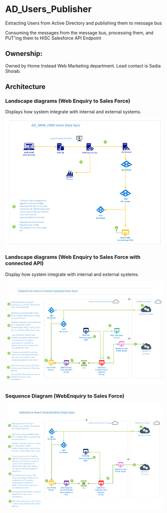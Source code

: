 # AD_Users_Publisher
Extracting Users from Active Directory and publishing them to message bus

Consuming the messages from the message bus, processing them, and PUT'ing them to HISC Salesforce API Endpoint
## Ownership:
Owned by Home Instead Web Marketing department. Lead contact is Sadia Shoiab.

## Architecture

### Landscape diagrams (Web Enquiry to Sales Force)
Displays how system integrate with internal and external systems.

![landsscape](Documentation/Read_Me_Images/AD_MIM_CRM.PNG)  

### Landscape diagrams (Web Enquiry to Sales Force with connected API)
Display how system integrate with internal and external systems.

![landsscape2](Documentation/Read_Me_Images/ADToSF_Create_Update.PNG)
     
### Sequence Diagram (WebEnquiry to Sales Force)

![sequence](Documentation/Read_Me_Images/ADToSF_Activate_Deactivate.PNG) 
